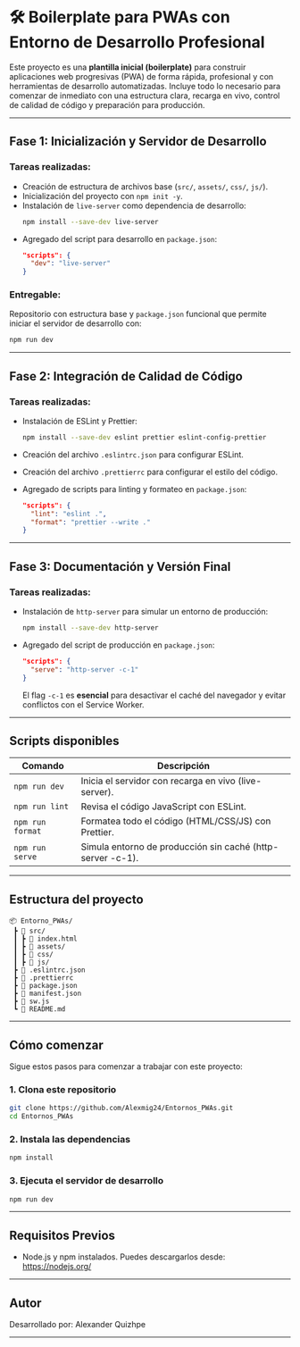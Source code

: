 # 🛠️ Boilerplate para PWAs con Entorno de Desarrollo Profesional

Este proyecto es una **plantilla inicial (boilerplate)** para construir aplicaciones web progresivas (PWA) de forma rápida, profesional y con herramientas de desarrollo automatizadas. Incluye todo lo necesario para comenzar de inmediato con una estructura clara, recarga en vivo, control de calidad de código y preparación para producción.

---

## Fase 1: Inicialización y Servidor de Desarrollo

### Tareas realizadas:

- Creación de estructura de archivos base (`src/`, `assets/`, `css/`, `js/`).
- Inicialización del proyecto con `npm init -y`.
- Instalación de `live-server` como dependencia de desarrollo:
  ```bash
  npm install --save-dev live-server
  ```
- Agregado del script para desarrollo en `package.json`:
  ```json
  "scripts": {
    "dev": "live-server"
  }
  ```

### Entregable:
Repositorio con estructura base y `package.json` funcional que permite iniciar el servidor de desarrollo con:
```bash
npm run dev
```

---

## Fase 2: Integración de Calidad de Código

### Tareas realizadas:

- Instalación de ESLint y Prettier:
  ```bash
  npm install --save-dev eslint prettier eslint-config-prettier
  ```

- Creación del archivo `.eslintrc.json` para configurar ESLint.
- Creación del archivo `.prettierrc` para configurar el estilo del código.
- Agregado de scripts para linting y formateo en `package.json`:
  ```json
  "scripts": {
    "lint": "eslint .",
    "format": "prettier --write ."
  }
  ```
---

## Fase 3: Documentación y Versión Final

### Tareas realizadas:

- Instalación de `http-server` para simular un entorno de producción:
  ```bash
  npm install --save-dev http-server
  ```

- Agregado del script de producción en `package.json`:
  ```json
  "scripts": {
    "serve": "http-server -c-1"
  }
  ```

  El flag `-c-1` es **esencial** para desactivar el caché del navegador y evitar conflictos con el Service Worker.

---

## Scripts disponibles

| Comando         | Descripción                                                       |
|-----------------|-------------------------------------------------------------------|
| `npm run dev`   | Inicia el servidor con recarga en vivo (live-server).            |
| `npm run lint`  | Revisa el código JavaScript con ESLint.                          |
| `npm run format`| Formatea todo el código (HTML/CSS/JS) con Prettier.              |
| `npm run serve` | Simula entorno de producción sin caché (http-server -c-1).       |

---

## Estructura del proyecto

```
📦 Entorno_PWAs/
 ┣ 📁 src/
 ┃ ┣ 📄 index.html
 ┃ ┣ 📁 assets/
 ┃ ┣ 📁 css/
 ┃ ┣ 📁 js/
 ┣ 📄 .eslintrc.json
 ┣ 📄 .prettierrc
 ┣ 📄 package.json
 ┣ 📄 manifest.json
 ┣ 📄 sw.js
 ┗ 📄 README.md
```

---
## Cómo comenzar

Sigue estos pasos para comenzar a trabajar con este proyecto:

### 1. Clona este repositorio

```bash
git clone https://github.com/Alexmig24/Entornos_PWAs.git
cd Entornos_PWAs
```

### 2. Instala las dependencias

```bash
npm install
```

### 3. Ejecuta el servidor de desarrollo

```bash
npm run dev
```

---

## Requisitos Previos

- Node.js y npm instalados. Puedes descargarlos desde: https://nodejs.org/

---

## Autor

Desarrollado por: Alexander Quizhpe

---